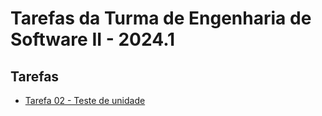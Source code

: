 # Tarefas da Turma de Engenharia de Software II - 2024.1

## Tarefas

* [Tarefa 02 - Teste de unidade](https://github.com/melquetrindade/sigQueijaria/commit/1d24f6cd7f8f3aa41bd9c464e0ff7298d9dce671)

